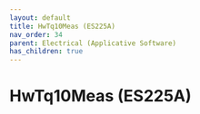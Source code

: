 ```yaml
---
layout: default
title: HwTq10Meas (ES225A)
nav_order: 34
parent: Electrical (Applicative Software)
has_children: true
---
```

# HwTq10Meas (ES225A)

